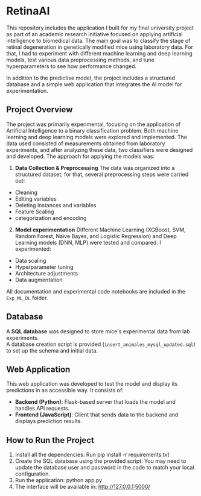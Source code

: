 # RetinaAI
This repository includes the application I built for my final university project as part of an academic research initiative focused on applying artificial intelligence to biomedical data. The main goal was to classify the stage of retinal degeneration in genetically modified mice using laboratory data. For that, I had to experiment with different machine learning and deep learning models, test various data preprocessing methods, and tune hyperparameters to see how performance changed.

In addition to the predictive model, the project includes a structured database and a simple web application that integrates the AI model for experimentation.

## Project Overview
The project was primarily experimental, focusing on the application of Artificial Intelligence to a binary classification problem. Both machine learning and deep learning models were explored and implemented. The data used consisted of measurements obtained from laboratory experiments, and after analyzing these data, two classifiers were designed and developed. 
The approach for applying the models was:
1. **Data Collection & Preprocessing**
The data was organized into a structured dataset; for that, several preprocessing steps were carried out:
- Cleaning
- Editing variables
- Deleting instances and variables
- Feature Scaling
- categorization and encoding
2. **Model experimentation**
Different Machine Learning (XGBoost, SVM, Random Forest, Naive Bayes, and Logistic Regression) and Deep Learning models (DNN, MLP) were tested and compared.
I experimented:
- Data scaling
- Hyperparameter tuning
- Architecture adjustments 
- Data augmentation

All documentation and experimental code notebooks are included in the `Exp_ML_DL` folder.
## Database
A **SQL database** was designed to store mice's experimental data from lab experiments.  
A database creation script is provided (`insert_animales_mysql_updated.sql`) to set up the schema and initial data.
## Web Application
This web application was developed to test the model and display its predictions in an accessible way. It consists of:
- **Backend (Python)**: Flask-based server that loads the model and handles API requests.  
- **Frontend (JavaScript)**: Client that sends data to the backend and displays prediction results.
## How to Run the Project 
1. Install all the dependencies:
   Run pip install -r requirements.txt
3. Create the SQL database using the provided script:
  You may need to update the database user and password in the code to match your local configuration.
4. Run the application:
  python app.py
5. The interface will be available in:
   http://127.0.0.1:5000/
